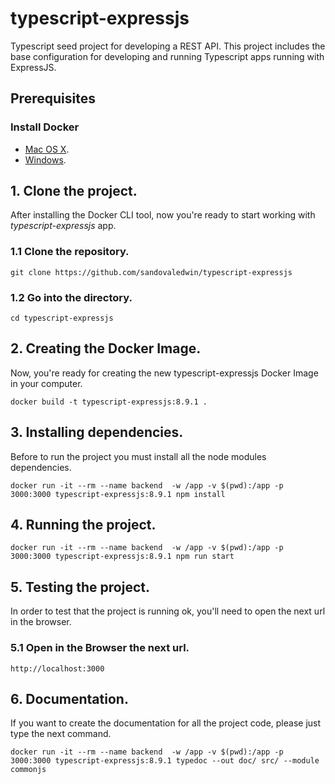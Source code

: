 # typescript-expressjs
Typescript seed project for developing a REST API. This project includes the base configuration for developing and running Typescript apps running with ExpressJS.

## Prerequisites
### Install Docker
* [Mac OS X](https://store.docker.com/editions/community/docker-ce-desktop-mac).
* [Windows](https://store.docker.com/editions/community/docker-ce-desktop-windows).

## 1. Clone the project.
After installing the Docker CLI tool, now you're ready to start working with *typescript-expressjs* app.

### 1.1 Clone the repository.
  ```
  git clone https://github.com/sandovaledwin/typescript-expressjs
  ```

### 1.2 Go into the directory.
  ```
  cd typescript-expressjs
  ```

## 2. Creating the Docker Image.
Now, you're ready for creating the new typescript-expressjs Docker Image in your computer.
  ```
  docker build -t typescript-expressjs:8.9.1 .
  ```

## 3. Installing dependencies.
Before to run the project you must install all the node modules dependencies.
```
docker run -it --rm --name backend  -w /app -v $(pwd):/app -p 3000:3000 typescript-expressjs:8.9.1 npm install
```

## 4. Running the project.
```
docker run -it --rm --name backend  -w /app -v $(pwd):/app -p 3000:3000 typescript-expressjs:8.9.1 npm run start
```

## 5. Testing the project.
In order to test that the project is running ok, you'll need to open the next url in the browser.

### 5.1 Open in the Browser the next url.
```
http://localhost:3000
```  

## 6. Documentation.
If you want to create the documentation for all the project code, please just type the next command.
```
docker run -it --rm --name backend  -w /app -v $(pwd):/app -p 3000:3000 typescript-expressjs:8.9.1 typedoc --out doc/ src/ --module commonjs
```